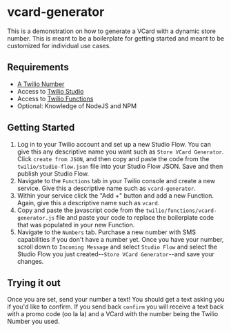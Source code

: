 # vcard-generator

This is a demonstration on how to generate a VCard with a dynamic store number. This is meant to be a boilerplate for getting started and meant to be customized for individual use cases.

## Requirements
- [A Twilio Number](https://support.twilio.com/hc/en-us/articles/223135247-How-to-Search-for-and-Buy-a-Twilio-Phone-Number-from-Console)
- Access to [Twilio Studio](https://support.twilio.com/hc/en-us/articles/115015961327-Getting-Started-with-Twilio-Studio)
- Access to [Twilio Functions](https://www.twilio.com/docs/runtime/functions)
- Optional: Knowledge of NodeJS and NPM

## Getting Started
1. Log in to your Twilio account and set up a new Studio Flow. You can give this any descriptive name you want such as `Store VCard Generator`. Click `create from JSON`, and then copy and paste the code from the ```twilio/studio-flow.json``` file into your Studio Flow JSON. Save and then publish your Studio Flow.
2. Navigate to the `Functions` tab in your Twilio console and create a new service. Give this a descriptive name such as `vcard-generator`.
3. Within your service click the "Add +" button and add a new Function. Again, give this a descriptive name such as `vcard`.
4. Copy and paste the javascript code from the `twilio/functions/vcard-generator.js` file and paste your code to replace the boilerplate code that was populated in your new Function.
5. Navigate to the `Numbers` tab. Purchase a new number with SMS capabilities if you don't have a number yet. Once you have your number, scroll down to `Incoming Message` and select `Studio Flow` and select the Studio Flow you just created--`Store VCard Generator`--and save your changes.

## Trying it out
Once you are set, send your number a text! You should get a text asking you if you'd like to confirm. If you send back `confirm` you will receive a text back with a promo code (oo la la) and a VCard with the number being the Twilio Number you used.
